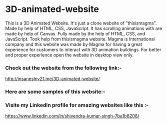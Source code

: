 # 3D-animated-website
This is a 3D Animated Website. It's just a clone website of "thisismagma". Made by help of HTML, CSS, JavaScript.
It has scrolling animations with are made by help of Canvas. 
Fully made by the help of HTML, CSS, and JavaScript. Took help from thisismagma website. Magma is International company and this website was made by Magma 
for having a great experience for customers to interact with 3D animation buildings.
For better and proper experience open the website in desktop view only.
### Check out the website from the following link:-
http://insaneshiv21.me/3D-animated-website/

### Here are some samples of this website:- 

### Visite my LinkedIn profile for amazing websites like this :- 
https://www.linkedin.com/in/shivendra-kumar-singh-7ba1b8208/
